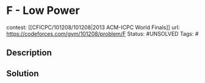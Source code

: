 # F - Low Power

contest: [[CFICPC/101208/101208|2013 ACM-ICPC World Finals]]
url: https://codeforces.com/gym/101208/problem/F
Status: #UNSOLVED
Tags: #

## Description

## Solution

